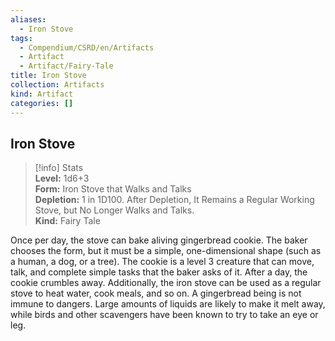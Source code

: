 ```yaml
---
aliases:
  - Iron Stove
tags:
  - Compendium/CSRD/en/Artifacts
  - Artifact
  - Artifact/Fairy-Tale
title: Iron Stove
collection: Artifacts
kind: Artifact
categories: []
---
```

## Iron Stove  
>[!info] Stats  
> **Level:** 1d6+3  
> **Form:** Iron Stove that Walks and Talks  
> **Depletion:** 1 in 1D100. After Depletion, It Remains a Regular Working Stove, but No Longer Walks and Talks.  
> **Kind:** Fairy Tale
  
Once per day, the stove can bake aliving gingerbread cookie. The baker chooses the form, but it must be a simple, one-dimensional shape (such as a human, a dog, or a tree). The cookie is a level 3 creature that can move, talk, and complete simple tasks that the baker asks of it. After a day, the cookie crumbles away. Additionally, the iron stove can be used as a regular stove to heat water, cook meals, and so on. A gingerbread being is not immune to dangers. Large amounts of liquids are likely to make it melt away, while birds and other scavengers have been known to try to take an eye or leg.